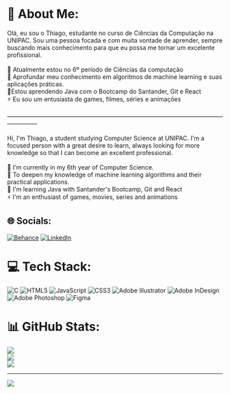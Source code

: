 # 💫 About Me:
Olá, eu sou o Thiago, estudante no curso de Ciências da Computação na UNIPAC. Sou uma pessoa focada e com muita vontade de aprender, sempre buscando mais conhecimento para que eu possa me tornar um excelente profissional.<br><br>🔭 Atualmente estou no 6º período de Ciências da computação<br>🤝 Aprofundar meu conhecimento em algoritmos de machine learning e suas aplicações práticas.<br>🌱Estou aprendendo Java com o Bootcamp do Santander, Git e React<br>⚡ Eu sou um entusiasta de games, filmes, séries e animações<br><br>—————————————————————————————————————————<br><br>Hi, I'm Thiago, a student studying Computer Science at UNIPAC. I'm a focused person with a great desire to learn, always looking for more knowledge so that I can become an excellent professional.<br><br>🔭 I'm currently in my 6th year of Computer Science.<br>🤝 To deepen my knowledge of machine learning algorithms and their practical applications.<br>🌱 I'm learning Java with Santander's Bootcamp, Git and React<br>⚡ I'm an enthusiast of games, movies, series and animations<br>


## 🌐 Socials:
[![Behance](https://img.shields.io/badge/Behance-1769ff?logo=behance&logoColor=white)](https://behance.net/thiago_raphael) [![LinkedIn](https://img.shields.io/badge/LinkedIn-%230077B5.svg?logo=linkedin&logoColor=white)](https://linkedin.com/in/thiago-raphael-justiniano-silva-98208221b) 

# 💻 Tech Stack:
![C](https://img.shields.io/badge/c-%2300599C.svg?style=for-the-badge&logo=c&logoColor=white) ![HTML5](https://img.shields.io/badge/html5-%23E34F26.svg?style=for-the-badge&logo=html5&logoColor=white) ![JavaScript](https://img.shields.io/badge/javascript-%23323330.svg?style=for-the-badge&logo=javascript&logoColor=%23F7DF1E) ![CSS3](https://img.shields.io/badge/css3-%231572B6.svg?style=for-the-badge&logo=css3&logoColor=white) ![Adobe Illustrator](https://img.shields.io/badge/adobe%20illustrator-%23FF9A00.svg?style=for-the-badge&logo=adobe%20illustrator&logoColor=white) ![Adobe InDesign](https://img.shields.io/badge/Adobe%20InDesign-49021F?style=for-the-badge&logo=adobeindesign&logoColor=FF3366) ![Adobe Photoshop](https://img.shields.io/badge/adobe%20photoshop-%2331A8FF.svg?style=for-the-badge&logo=adobe%20photoshop&logoColor=white) ![Figma](https://img.shields.io/badge/figma-%23F24E1E.svg?style=for-the-badge&logo=figma&logoColor=white)
# 📊 GitHub Stats:
![](https://github-readme-stats.vercel.app/api?username=thiagoraphael&theme=nightowl&hide_border=false&include_all_commits=false&count_private=false)<br/>
![](https://github-readme-streak-stats.herokuapp.com/?user=thiagoraphael&theme=nightowl&hide_border=false)<br/>
![](https://github-readme-stats.vercel.app/api/top-langs/?username=thiagoraphael&theme=nightowl&hide_border=false&include_all_commits=false&count_private=false&layout=compact)

---
[![](https://visitcount.itsvg.in/api?id=thiagoraphael&icon=0&color=0)](https://visitcount.itsvg.in)
